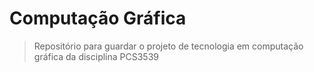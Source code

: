 # Computação Gráfica

> Repositório para guardar o projeto de tecnologia em computação gráfica da disciplina PCS3539

